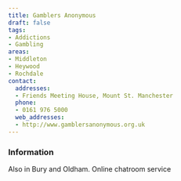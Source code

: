 ```yaml
---
title: Gamblers Anonymous
draft: false
tags:
- Addictions
- Gambling
areas:
- Middleton
- Heywood
- Rochdale
contact:
  addresses:
  - Friends Meeting House, Mount St. Manchester
  phone:
  - 0161 976 5000
  web_addresses:
  - http://www.gamblersanonymous.org.uk
---
```


### Information
Also in Bury and Oldham.       Online chatroom service

